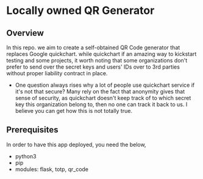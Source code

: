 # Locally owned QR Generator 

## Overview 

In this repo. we aim to create a self-obtained QR Code generator that replaces Google quickchart. while quickchart if an amazing way to kickstart testing and some projects, it worth noting that some organizations don't prefer to send over the secret keys and users' IDs over to 3rd parties without proper liability contract in place. 

* One question always rises why a lot of people use quickchart service if it's not that secure? 
Many rely on the fact that anonymity gives that sense of security, as quickchart doesn't keep track of to which secret key this organization belong to, then no one can track it back to us. I believe you can get how this is not totally true. 

## Prerequisites 

In order to have this app deployed, you need the below, 
- python3
- pip
- modules: flask, totp, qr_code 



